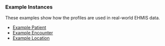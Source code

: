 ### Example Instances
These examples show how the profiles are used in real-world EHMIS data.

- [Example Patient](Patient-ExamplePatient.html)
- [Example Encounter](Encounter-ExampleEncounter.html)
- [Example Location](Location-ExampleLocation.html) 